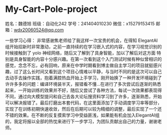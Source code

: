 # My-Cart-Pole-project
姓名：魏德旭
班级：自动化242
学号：241404010230
微信：x15279153415
邮箱：wdx20060524@qq.com

一些学习心得：
	非常感谢焦老师给了我这样一次宝贵的机会，在得知 ElegantAI组开始招新时非常激动，之前一直持续的在学习嵌入式的内容，在学习视觉识别的时候接触到了 yolo 神经网络，随后又了解到了具身智能，加以了解后对这方面 特别是具身智能的内容十分感兴趣。在第一次看到这个入门测试时候有种似曾相识的感觉，念念不忘，必有回响，原来在中学时期看到博主做自主学习的项目就挺感兴趣，过了这么长时间又看到这个项目心情难以平静，与当时不同的是这次可以自己去动手去操作实践，抱着满腔热血开始上手学习，刚开始换了一种开发环境碰到了许许多多的问题：编译环境装半天，报错看不懂…在进行了多次尝试后逐渐的熟悉起来，一开始训练的效果并不好，随后又尝试了各种方法，每试一次效果都表现得不同，通过向大模型提问和自己去各大论坛搜资料学习到了许多，逐渐熟悉，开始可以解决报错了。最后打磨出本套代码，在这里面添加了手动调度学习率等部分，实现了在训练初期快速收敛，然后在后期可以较为精细的调整，最后实现了一个还不错的效果。在不断的反复摸索学习中受益匪浅，如果能有机会加入ElegantAI组的，我定将报以全部的热忱来进行下一步学习，为团队贡献出自己的力量，谢谢老师。
